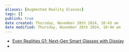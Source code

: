 ```yaml
---
aliases: [Augmented Reality Glasses]
tags: []
publish: true
date created: Thursday, November 28th 2024, 10:43 am
date modified: Thursday, November 28th 2024, 10:44 am
---
```



- [Even Realities G1: Next-Gen Smart Glasses with Display](https://www.evenrealities.com/g1)
- 